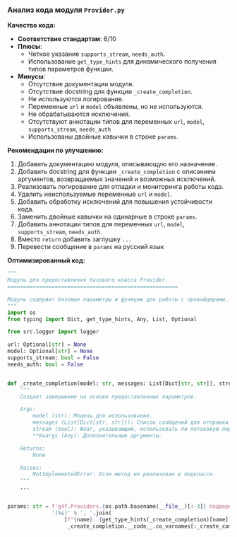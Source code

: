 ### **Анализ кода модуля `Provider.py`**

**Качество кода:**

- **Соответствие стандартам**: 6/10
- **Плюсы**:
    - Четкое указание `supports_stream`, `needs_auth`.
    - Использование `get_type_hints` для динамического получения типов параметров функции.
- **Минусы**:
    - Отсутствие документации модуля.
    - Отсутствие docstring для функции `_create_completion`.
    - Не используются логирование.
    - Переменные `url` и `model` объявлены, но не используются.
    - Не обрабатываются исключения.
    - Отсутствуют аннотации типов для переменных `url`, `model`, `supports_stream`, `needs_auth`
    - Использованы двойные кавычки в строке `params`.

**Рекомендации по улучшению:**

1.  Добавить документацию модуля, описывающую его назначение.
2.  Добавить docstring для функции `_create_completion` с описанием аргументов, возвращаемых значений и возможных исключений.
3.  Реализовать логирование для отладки и мониторинга работы кода.
4.  Удалить неиспользуемые переменные `url` и `model`.
5.  Добавить обработку исключений для повышения устойчивости кода.
6.  Заменить двойные кавычки на одинарные в строке `params`.
7.  Добавить аннотации типов для переменных `url`, `model`, `supports_stream`, `needs_auth`.
8.  Вместо `return` добавить заглушку `...`
9.  Перевести сообщение в `params` на русский язык

**Оптимизированный код:**

```python
"""
Модуль для предоставления базового класса Provider.
======================================================

Модуль содержит базовые параметры и функцию для работы с провайдерами.
"""
import os
from typing import Dict, get_type_hints, Any, List, Optional

from src.logger import logger

url: Optional[str] = None
model: Optional[str] = None
supports_stream: bool = False
needs_auth: bool = False


def _create_completion(model: str, messages: List[Dict[str, str]], stream: bool, **kwargs: Any) -> None:
    """
    Создает завершение на основе предоставленных параметров.

    Args:
        model (str): Модель для использования.
        messages (List[Dict[str, str]]): Список сообщений для отправки в модель.
        stream (bool): Флаг, указывающий, использовать ли потоковую передачу.
        **kwargs (Any): Дополнительные аргументы.

    Returns:
        None

    Raises:
        NotImplementedError: Если метод не реализован в подклассе.
    """
    ...


params: str = f'g4f.Providers.{os.path.basename(__file__)[:-3]} поддерживает: ' + \
              '(%s)' % ', '.join(
                  [f"{name}: {get_type_hints(_create_completion)[name].__name__}" for name in
                   _create_completion.__code__.co_varnames[:_create_completion.__code__.co_argcount]])